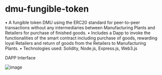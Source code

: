 # dmu-fungible-token

• A fungible token DMU using the ERC20 standard for peer-to-peer transactions without any intermediaries between Manufacturing Plants and Retailers for purchase of finished goods.
• Includes a Dapp to invoke the functionalities of the smart contract including purchase of goods, rewarding loyal Retailers and return of goods from the Retailers to Manufacturing Plants.
• Technologies used: Solidity, Node.js, Express.js, Web3.js

DAPP Interface

![image](https://user-images.githubusercontent.com/24755892/153887564-7d6c0aed-8b65-4db5-ad9c-4c5209445849.png)


